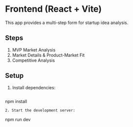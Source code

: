 # Frontend (React + Vite)

This app provides a multi-step form for startup idea analysis.

## Steps
1. MVP Market Analysis
2. Market Details & Product-Market Fit
3. Competitive Analysis

## Setup

1. Install dependencies:
   ```
npm install
   ```
2. Start the development server:
   ```
npm run dev
   ```

